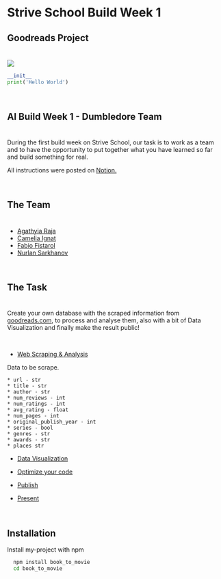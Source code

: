 # Strive School Build Week 1
## Goodreads Project
#

![](https://miro.medium.com/max/1200/1*enOrjdaY-Zx9hpSKqx61Kg.jpeg)

```python
__init__
print('Hello World')
```

<p>&nbsp;</p>

## AI Build Week 1 - Dumbledore Team
#
During the first build week on Strive School, our task is to work as a team and to have the opportunity to put together what you have learned so far and build something for real.

All instructions were posted on [Notion.](https://www.notion.so/Data-Visualization-e226cc8314324939a56ac84a1f457cbd)

<p>&nbsp;</p>

## The Team 
#
* [Agathyia Raja](https://github.com/AgathiyaRaja)
* [Camelia Ignat](https://github.com/avocami)
* [Fabio Fistarol](https://github.com/fistadev)
* [Nurlan Sarkhanov](https://github.com/nsarkhanov)

<p>&nbsp;</p>

## The Task 
#
Create your own database with the scraped information from [goodreads.com](https://www.goodreads.com/), to process and analyse them, also with a bit of Data Visualization and finally make the result public! 

<p>&nbsp;</p>


* [Web Scraping & Analysis](https://www.notion.so/Web-Scraping-Analysis-6c2e9f1388064c8ab9e42fdf80a237db)

Data to be scrape. 

    * url - str
    * title - str
    * author - str
    * num_reviews - int
    * num_ratings - int
    * avg_rating - float
    * num_pages - int
    * original_publish_year - int
    * series - bool
    * genres - str
    * awards - str
    * places str

* [Data Visualization](https://www.notion.so/Data-Visualization-e226cc8314324939a56ac84a1f457cbd)


* [Optimize your code ](https://www.notion.so/Optimize-your-code-3817259c56f3467696cdf28af734275c)


* [Publish](https://www.notion.so/Publish-98a388d301ff490fa0fcda40deef3a3b)


* [Present](https://www.notion.so/Present-641432ba3db74b47b063d8b7b0a93e03)

<p>&nbsp;</p>

## Installation 

Install my-project with npm

```bash 
  npm install book_to_movie
  cd book_to_movie
```
